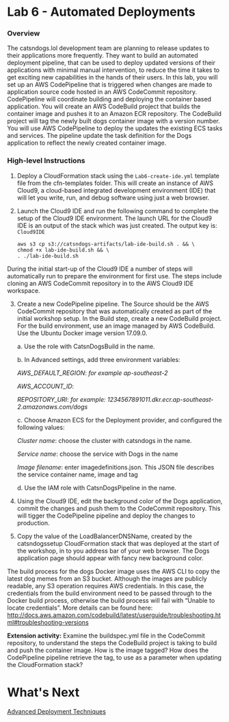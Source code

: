 # Lab 6 - Automated Deployments
### Overview
The catsndogs.lol development team are planning to release updates to their applications more frequently. They want to build an automated deployment pipeline, that can be used to deploy updated versions of their applications with minimal manual intervention, to reduce the time it takes to get exciting new capabilities in the hands of their users.
In this lab, you will set up an AWS CodePipeline that is triggered when changes are made to application source code hosted in an AWS CodeCommit repository. CodePipeline will coordinate building and deploying the container based application.
You will create an AWS CodeBuild project that builds the container image and pushes it to an Amazon ECR repository. The CodeBuild project will tag the newly built dogs container image with a version number.
You will use AWS CodePipeline to deploy the updates the existing ECS tasks and services. The pipeline update the task definition for the Dogs application to reflect the newly created container image.


### High-level Instructions
1.	Deploy a CloudFormation stack using the `Lab6-create-ide.yml` template file from the cfn-templates folder. This will create an instance of AWS Cloud9, a cloud-based integrated development environment (IDE) that will let you write, run, and debug software using just a web browser.

2.  Launch the Cloud9 IDE and run the following command to complete the setup of the Cloud9 IDE environment. The launch URL for the Cloud9 IDE is an output of the stack which was just created. The output key is: `Cloud9IDE`

    ```
    aws s3 cp s3://catsndogs-artifacts/lab-ide-build.sh . && \
    chmod +x lab-ide-build.sh && \
    . ./lab-ide-build.sh
    ```

During the initial start-up of the Cloud9 IDE a number of steps will automatically run to prepare the environment for first use. The steps include cloning an AWS CodeCommit repository in to the AWS Cloud9 IDE workspace.

3.	Create a new CodePipeline pipeline. The Source should be the AWS CodeCommit repository that was automatically created as part of the initial workshop setup. In the Build step, create a new CodeBuild project. For the build environment, use an image managed by AWS CodeBuild. Use the Ubuntu Docker image version 17.09.0.

    a.	Use the role with CatsnDogsBuild in the name.

    b.	In Advanced settings, add three environment variables:

      *AWS_DEFAULT_REGION*: **<your AWS region>** *for example ap-southeast-2*

      *AWS_ACCOUNT_ID*: **<the account ID of your AWS account>**

      *REPOSITORY_URI*: **<URI of your dogs ECR repository>** *for example: 1234567891011.dkr.ecr.ap-southeast-2.amazonaws.com/dogs*

    c.	Choose Amazon ECS for the Deployment provider, and configured the following values:

      *Cluster name*: choose the cluster with catsndogs in the name.

      *Service name*: choose the service with Dogs in the name

      *Image filename*: enter imagedefinitions.json. This JSON file describes the service container name, image and tag

    d.	Use the IAM role with CatsnDogsPipeline in the name.

4. Using the Cloud9 IDE, edit the background color of the Dogs application, commit the changes and push them to the CodeCommit repository. This will tigger the CodePipeline pipeline and deploy the changes to production.

5.	Copy the value of the LoadBalancerDNSName, created by the catsndogssetup CloudFormation stack that was deployed at the start of the workshop, in to you address bar of your web browser. The Dogs application page should appear with fancy new background color.

The build process for the dogs Docker image uses the AWS CLI to copy the latest dog memes from an S3 bucket. Although the images are publicly readable, any S3 operation requires AWS credentials. In this case, the credentials from the build environment need to be passed through to the Docker build process, otherwise the build process will fail with “Unable to locate credentials”.
More details can be found here: http://docs.aws.amazon.com/codebuild/latest/userguide/troubleshooting.html#troubleshooting-versions

**Extension activity:** Examine the buildspec.yml file in the CodeCommit repository, to understand the steps the CodeBuild project is taking to build and push the container image. How is the image tagged? How does the CodePipeline pipeline retrieve the tag, to use as a parameter when updating the CloudFormation stack?

# What's Next
[Advanced Deployment Techniques](../Lab-7-Artifacts/)
